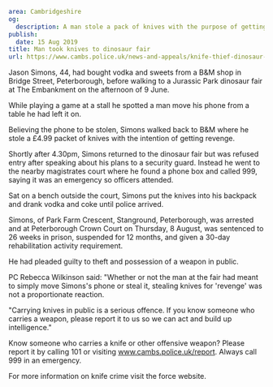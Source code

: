 ```yaml
area: Cambridgeshire
og:
  description: A man stole a pack of knives with the purpose of getting revenge on someone he believed had stolen his mobile phone at a Peterborough fair.
publish:
  date: 15 Aug 2019
title: Man took knives to dinosaur fair
url: https://www.cambs.police.uk/news-and-appeals/knife-thief-dinosaur-fair
```

Jason Simons, 44, had bought vodka and sweets from a B&M shop in Bridge Street, Peterborough, before walking to a Jurassic Park dinosaur fair at The Embankment on the afternoon of 9 June.

While playing a game at a stall he spotted a man move his phone from a table he had left it on.

Believing the phone to be stolen, Simons walked back to B&M where he stole a £4.99 packet of knives with the intention of getting revenge.

Shortly after 4.30pm, Simons returned to the dinosaur fair but was refused entry after speaking about his plans to a security guard. Instead he went to the nearby magistrates court where he found a phone box and called 999, saying it was an emergency so officers attended.

Sat on a bench outside the court, Simons put the knives into his backpack and drank vodka and coke until police arrived.

Simons, of Park Farm Crescent, Stanground, Peterborough, was arrested and at Peterborough Crown Court on Thursday, 8 August, was sentenced to 26 weeks in prison, suspended for 12 months, and given a 30-day rehabilitation activity requirement.

He had pleaded guilty to theft and possession of a weapon in public.

PC Rebecca Wilkinson said: "Whether or not the man at the fair had meant to simply move Simons's phone or steal it, stealing knives for 'revenge' was not a proportionate reaction.

"Carrying knives in public is a serious offence. If you know someone who carries a weapon, please report it to us so we can act and build up intelligence."

Know someone who carries a knife or other offensive weapon? Please report it by calling 101 or visiting www.cambs.police.uk/report. Always call 999 in an emergency.

For more information on knife crime visit the force website.
